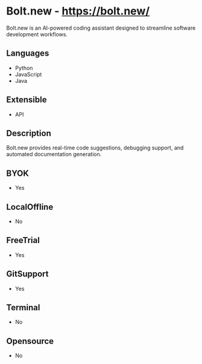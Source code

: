 # Bolt.new - https://bolt.new/
Bolt.new is an AI-powered coding assistant designed to streamline software development workflows.
## Languages     
- Python     
- JavaScript     
- Java     
## Extensible     
- API     
## Description     
Bolt.new provides real-time code suggestions, debugging support, and automated documentation generation.     
## BYOK     
- Yes     
## LocalOffline     
- No     
## FreeTrial     
- Yes     
## GitSupport     
- Yes     
## Terminal     
- No     
## Opensource     
- No     